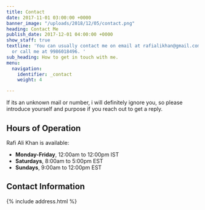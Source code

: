 ```yaml
---
title: Contact
date: 2017-11-01 03:00:00 +0000
banner_image: "/uploads/2018/12/05/contact.png"
heading: Contact Me
publish_date: 2017-12-01 04:00:00 +0000
show_staff: true
textline: 'You can usually contact me on email at rafialikhan@gmail.com or on WhatsApp
  or call me at 9986018496. '
sub_heading: How to get in touch with me.
menu:
  navigation:
    identifier: _contact
    weight: 4

---
```

If its an unknown mail or number, i will definitely ignore you, so please introduce yourself and purpose if you reach out to get a reply.

## Hours of Operation

Rafi Ali Khan is available:

* **Monday-Friday**, 12:00am to 12:00pm IST
* **Saturdays**, 8:00am to 5:00pm EST
* **Sundays**, 9:00am to 12:00pm EST

## Contact Information

{% include address.html %}